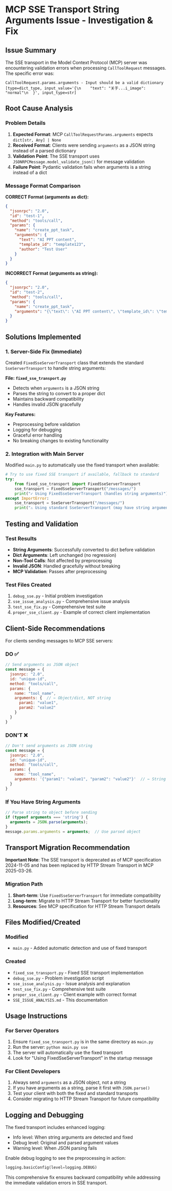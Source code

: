 # MCP SSE Transport String Arguments Issue - Investigation & Fix

## Issue Summary

The SSE transport in the Model Context Protocol (MCP) server was encountering validation errors when processing `CallToolRequest` messages. The specific error was:

```
CallToolRequest.params.arguments - Input should be a valid dictionary [type=dict_type, input_value='{\n    "text": "关于...i_image": "normal"\n  }', input_type=str]
```

## Root Cause Analysis

### Problem Details
1. **Expected Format**: MCP `CallToolRequestParams.arguments` expects `dict[str, Any] | None`
2. **Received Format**: Clients were sending `arguments` as a JSON string instead of a parsed dictionary
3. **Validation Point**: The SSE transport uses `JSONRPCMessage.model_validate_json()` for message validation
4. **Failure Point**: Pydantic validation fails when arguments is a string instead of a dict

### Message Format Comparison

**CORRECT Format (arguments as dict):**
```json
{
  "jsonrpc": "2.0",
  "id": "test-1",
  "method": "tools/call",
  "params": {
    "name": "create_ppt_task",
    "arguments": {
      "text": "AI PPT content",
      "template_id": "template123",
      "author": "Test User"
    }
  }
}
```

**INCORRECT Format (arguments as string):**
```json
{
  "jsonrpc": "2.0",
  "id": "test-2",
  "method": "tools/call",
  "params": {
    "name": "create_ppt_task",
    "arguments": "{\"text\": \"AI PPT content\", \"template_id\": \"template123\"}"
  }
}
```

## Solutions Implemented

### 1. Server-Side Fix (Immediate)

Created `FixedSseServerTransport` class that extends the standard `SseServerTransport` to handle string arguments:

**File: `fixed_sse_transport.py`**
- Detects when `arguments` is a JSON string
- Parses the string to convert to a proper dict
- Maintains backward compatibility
- Handles invalid JSON gracefully

**Key Features:**
- Preprocessing before validation
- Logging for debugging
- Graceful error handling
- No breaking changes to existing functionality

### 2. Integration with Main Server

Modified `main.py` to automatically use the fixed transport when available:

```python
# Try to use fixed SSE transport if available, fallback to standard
try:
    from fixed_sse_transport import FixedSseServerTransport
    sse_transport = FixedSseServerTransport("/messages/")
    print("✓ Using FixedSseServerTransport (handles string arguments)")
except ImportError:
    sse_transport = SseServerTransport("/messages/")
    print("⚠ Using standard SseServerTransport (may have string arguments issue)")
```

## Testing and Validation

### Test Results
- **String Arguments**: Successfully converted to dict before validation
- **Dict Arguments**: Left unchanged (no regression)
- **Non-Tool Calls**: Not affected by preprocessing
- **Invalid JSON**: Handled gracefully without breaking
- **MCP Validation**: Passes after preprocessing

### Test Files Created
1. `debug_sse.py` - Initial problem investigation
2. `sse_issue_analysis.py` - Comprehensive issue analysis
3. `test_sse_fix.py` - Comprehensive test suite
4. `proper_sse_client.py` - Example of correct client implementation

## Client-Side Recommendations

For clients sending messages to MCP SSE servers:

### DO ✅
```javascript
// Send arguments as JSON object
const message = {
  jsonrpc: "2.0",
  id: "unique-id",
  method: "tools/call",
  params: {
    name: "tool_name",
    arguments: {  // ← Object/dict, NOT string
      param1: "value1",
      param2: "value2"
    }
  }
}
```

### DON'T ❌
```javascript
// Don't send arguments as JSON string
const message = {
  jsonrpc: "2.0",
  id: "unique-id",
  method: "tools/call",
  params: {
    name: "tool_name",
    arguments: '{"param1": "value1", "param2": "value2"}'  // ← String (WRONG)
  }
}
```

### If You Have String Arguments
```javascript
// Parse string to object before sending
if (typeof arguments === 'string') {
  arguments = JSON.parse(arguments);
}
message.params.arguments = arguments;  // Use parsed object
```

## Transport Migration Recommendation

**Important Note**: The SSE transport is deprecated as of MCP specification 2024-11-05 and has been replaced by HTTP Stream Transport in MCP 2025-03-26.

### Migration Path
1. **Short-term**: Use `FixedSseServerTransport` for immediate compatibility
2. **Long-term**: Migrate to HTTP Stream Transport for better functionality
3. **Resources**: See MCP specification for HTTP Stream Transport details

## Files Modified/Created

### Modified
- `main.py` - Added automatic detection and use of fixed transport

### Created
- `fixed_sse_transport.py` - Fixed SSE transport implementation
- `debug_sse.py` - Problem investigation script
- `sse_issue_analysis.py` - Issue analysis and explanation
- `test_sse_fix.py` - Comprehensive test suite
- `proper_sse_client.py` - Client example with correct format
- `SSE_ISSUE_ANALYSIS.md` - This documentation

## Usage Instructions

### For Server Operators
1. Ensure `fixed_sse_transport.py` is in the same directory as `main.py`
2. Run the server: `python main.py sse`
3. The server will automatically use the fixed transport
4. Look for "Using FixedSseServerTransport" in the startup message

### For Client Developers
1. Always send `arguments` as a JSON object, not a string
2. If you have arguments as a string, parse it first with `JSON.parse()`
3. Test your client with both the fixed and standard transports
4. Consider migrating to HTTP Stream Transport for future compatibility

## Logging and Debugging

The fixed transport includes enhanced logging:
- Info level: When string arguments are detected and fixed
- Debug level: Original and parsed argument values
- Warning level: When JSON parsing fails

Enable debug logging to see the preprocessing in action:
```python
logging.basicConfig(level=logging.DEBUG)
```

This comprehensive fix ensures backward compatibility while addressing the immediate validation errors in SSE transport.